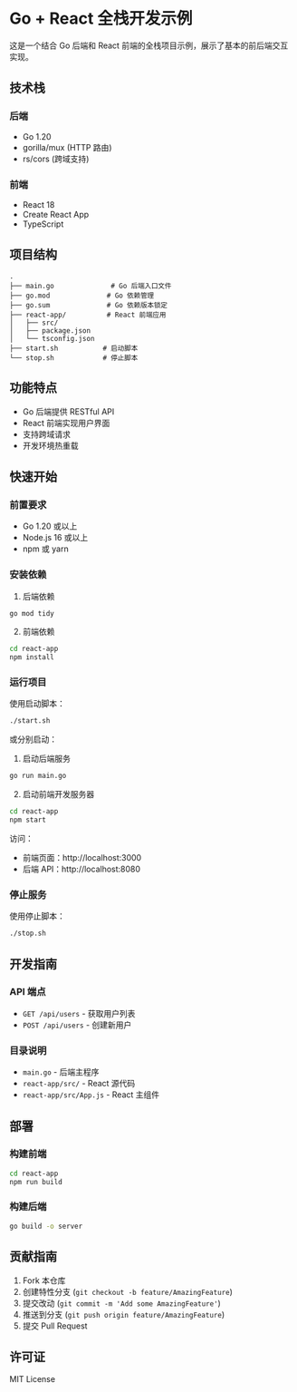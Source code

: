 # Go + React 全栈开发示例

这是一个结合 Go 后端和 React 前端的全栈项目示例，展示了基本的前后端交互实现。

## 技术栈

### 后端
- Go 1.20
- gorilla/mux (HTTP 路由)
- rs/cors (跨域支持)

### 前端
- React 18
- Create React App
- TypeScript

## 项目结构
```
.
├── main.go              # Go 后端入口文件
├── go.mod              # Go 依赖管理
├── go.sum              # Go 依赖版本锁定
├── react-app/          # React 前端应用
│   ├── src/           
│   ├── package.json    
│   └── tsconfig.json   
├── start.sh           # 启动脚本
└── stop.sh            # 停止脚本
```

## 功能特点
- Go 后端提供 RESTful API
- React 前端实现用户界面
- 支持跨域请求
- 开发环境热重载

## 快速开始

### 前置要求
- Go 1.20 或以上
- Node.js 16 或以上
- npm 或 yarn

### 安装依赖

1. 后端依赖
```bash
go mod tidy
```

2. 前端依赖
```bash
cd react-app
npm install
```

### 运行项目

使用启动脚本：
```bash
./start.sh
```

或分别启动：

1. 启动后端服务
```bash
go run main.go
```

2. 启动前端开发服务器
```bash
cd react-app
npm start
```

访问：
- 前端页面：http://localhost:3000
- 后端 API：http://localhost:8080

### 停止服务

使用停止脚本：
```bash
./stop.sh
```

## 开发指南

### API 端点
- `GET /api/users` - 获取用户列表
- `POST /api/users` - 创建新用户

### 目录说明
- `main.go` - 后端主程序
- `react-app/src/` - React 源代码
- `react-app/src/App.js` - React 主组件

## 部署

### 构建前端
```bash
cd react-app
npm run build
```

### 构建后端
```bash
go build -o server
```

## 贡献指南
1. Fork 本仓库
2. 创建特性分支 (`git checkout -b feature/AmazingFeature`)
3. 提交改动 (`git commit -m 'Add some AmazingFeature'`)
4. 推送到分支 (`git push origin feature/AmazingFeature`)
5. 提交 Pull Request

## 许可证
MIT License